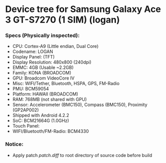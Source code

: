 # Device tree for Samsung Galaxy Ace 3 GT-S7270 (1 SIM) (logan)

### Specs (Physically inspected):
  - CPU: Cortex-A9 (Little endian, Dual Core)
  - Codename: LOGAN
  - Display Panel:  (TFT)
  - Display Resolution: 480x800 (240dpi)
  - EMMC: 4GB (Usable ~2.2GB)
  - Family: KONA (BROADCOM)
  - GPU: Broadcom VideoCore IV
  - Misc: WIFI/Tether, Bluetooth, HSPA, GPS, FM-Radio
  - PMU: BCM59054
  - Platform: HAWAII (BROADCOM)
  - RAM: 768MB (not shared with GPU)
  - Sensor: Accelerometer (BMC150), Compass (BMC150), Proximity (GP2AP002)
  - Shipped with Android 4.2.2
  - SoC: BCM21664G (1.0GHz)
  - Touch Panel:
  - WIFI/Bluetooth/FM-Radio: BCM4330

### Notice:
  - Apply patch *patch.diff* to root directory of source code before build
